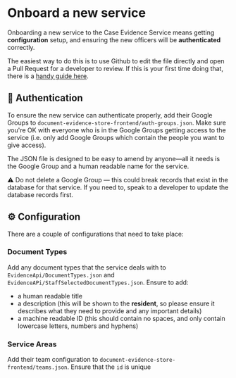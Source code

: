 # Onboard a new service

Onboarding a new service to the Case Evidence Service means getting **configuration** setup, and ensuring the new officers will be **authenticated** correctly.

The easiest way to do this is to use Github to edit the file directly and open a Pull Request for a developer to review. If this is your first time doing that, there is a [handy guide here](https://docs.github.com/en/github/managing-files-in-a-repository/editing-files-in-your-repository).

## 🔐 Authentication

To ensure the new service can authenticate properly, add their Google Groups to `document-evidence-store-frontend/auth-groups.json`.
Make sure you're OK with everyone who is in the Google Groups getting access to the service (i.e. only add Google Groups which contain the people you want to give access).

The JSON file is designed to be easy to amend by anyone—all it needs is the Google Group and a human readable name for the service.

⚠️ Do not delete a Google Group — this could break records that exist in the database for that service. If you need to, speak to a developer to update the database records first.

## ⚙️ Configuration

There are a couple of configurations that need to take place:

### Document Types

Add any document types that the service deals with to `EvidenceApi/DocumentTypes.json` and `EvidenceAPi/StaffSelectedDocumentTypes.json`. Ensure to add:
- a human readable title
- a description (this will be shown to the **resident**, so please ensure it describes what they need to provide and any important details)
- a machine readable ID (this should contain no spaces, and only contain lowercase letters, numbers and hyphens)

### Service Areas

Add their team configuration to `document-evidence-store-frontend/teams.json`. Ensure that the `id` is unique
